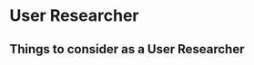 # User Researcher

<h2>Things to consider <span class="govuk-visually-hidden">as a User Researcher</span></h2>
